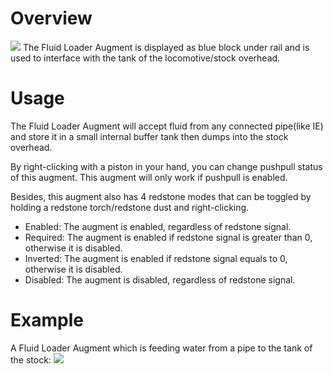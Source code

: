 # Overview
![](immersiverailroading:wiki/images/augments/fluid_loader.png)
The Fluid Loader Augment is displayed as blue block under rail and is used to interface with the tank of the locomotive/stock overhead.

# Usage
The Fluid Loader Augment will accept fluid from any connected pipe(like IE) and store it in a small internal buffer tank then dumps into the stock overhead.

By right-clicking with a piston in your hand, you can change pushpull status of this augment. This augment will only work if pushpull is enabled.

Besides, this augment also has 4 redstone modes that can be toggled by holding a redstone torch/redstone dust and right-clicking.
* Enabled: The augment is enabled, regardless of redstone signal.
* Required: The augment is enabled if redstone signal is greater than 0, otherwise it is disabled.
* Inverted: The augment is enabled if redstone signal equals to 0, otherwise it is disabled.
* Disabled: The augment is disabled, regardless of redstone signal.

# Example
A Fluid Loader Augment which is feeding water from a pipe to the tank of the stock:
![](immersiverailroading:wiki/images/augments/fluid_loader_example.png)